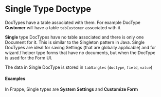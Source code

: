 <!-- add-breadcrumbs -->
# Single Type Doctype

DocTypes have a table associated with them. For example DocType **Customer** will have a table `tabCustomer` associated with it.

**Single** type DocTypes have no table associated and there is only one Document for it. This is similar to the Singleton pattern in Java. Single DocTypes are ideal for saving Settings (that are globally applicable) and for wizard / helper type forms that have no documents, but when the DocType is used for the Form UI.

The data in Single DocType is stored in `tabSingles` (`doctype`, `field`, `value`)

#### Examples

In Frappe, Single types are **System Settings** and **Customize Form**